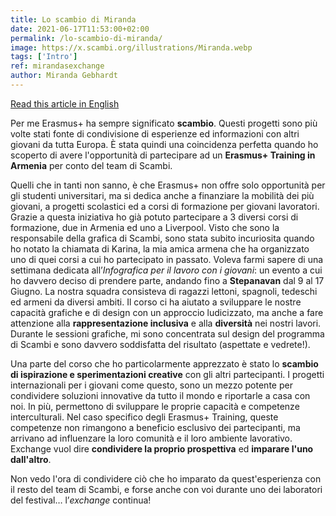 ```yaml
---
title: Lo scambio di Miranda
date: 2021-06-17T11:53:00+02:00
permalink: /lo-scambio-di-miranda/
image: https://x.scambi.org/illustrations/Miranda.webp
tags: ['Intro']
ref: mirandasexchange
author: Miranda Gebhardt
---
```

<div class='flex'><a class='purple button' href='/mirandas-exchange/' lang='en' hreflang='en'>Read this article in English</a></div>

Per me Erasmus+ ha sempre significato **scambio**. Questi progetti sono più volte stati fonte di condivisione di esperienze ed informazioni con altri giovani da tutta Europa. È stata quindi una coincidenza perfetta quando ho scoperto di avere l'opportunità di partecipare ad un **Erasmus+ Training in Armenia** per conto del team di Scambi.

Quelli che in tanti non sanno, è che Erasmus+ non offre solo opportunità per gli studenti universitari, ma si dedica anche a finanziare la mobilità dei più giovani, a progetti scolastici ed a corsi di formazione per giovani lavoratori. Grazie a questa iniziativa ho già potuto partecipare a 3 diversi corsi di formazione, due in Armenia ed uno a Liverpool. Visto che sono la responsabile della grafica di Scambi, sono stata subito incuriosita quando ho notato la chiamata di Karina, la mia amica armena che ha organizzato uno di quei corsi a cui ho partecipato in passato. Voleva farmi sapere di una settimana dedicata all’*Infografica per il lavoro con i giovani*: un evento a cui ho davvero deciso di prendere parte, andando fino a **Stepanavan** dal 9 al 17 Giugno. La nostra squadra consisteva di ragazzi lettoni, spagnoli, tedeschi ed armeni da diversi ambiti. Il corso ci ha aiutato a sviluppare le nostre capacità grafiche e di design con un approccio ludicizzato, ma anche a fare attenzione alla **rappresentazione inclusiva** e alla **diversità** nei nostri lavori. Durante le sessioni grafiche, mi sono concentrata sul design del programma di Scambi e sono davvero soddisfatta del risultato (aspettate e vedrete!).

Una parte del corso che ho particolarmente apprezzato è stato lo **scambio di ispirazione e sperimentazioni creative** con gli altri partecipanti. I progetti internazionali per i giovani come questo, sono un mezzo potente per condividere soluzioni innovative da tutto il mondo e riportarle a casa con noi. In più, permettono di sviluppare le proprie capacità e competenze interculturali. Nel caso specifico degli Erasmus+ Training, queste competenze non rimangono a beneficio esclusivo dei partecipanti, ma arrivano ad influenzare la loro comunità e il loro ambiente lavorativo. Exchange vuol dire **condividere la proprio prospettiva** ed **imparare l'uno dall'altro**.

Non vedo l'ora di condividere ciò che ho imparato da quest'esperienza con il resto del team di Scambi, e forse anche con voi durante uno dei laboratori del festival… l’<em>exchange</em> continua!

